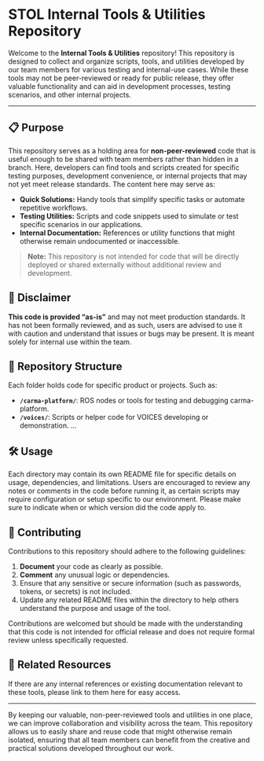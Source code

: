 # STOL Internal Tools & Utilities Repository

Welcome to the **Internal Tools & Utilities** repository! This repository is designed to collect and organize scripts, tools, and utilities developed by our team members for various testing and internal-use cases. While these tools may not be peer-reviewed or ready for public release, they offer valuable functionality and can aid in development processes, testing scenarios, and other internal projects.

---

## 📋 Purpose

This repository serves as a holding area for **non-peer-reviewed** code that is useful enough to be shared with team members rather than hidden in a branch. Here, developers can find tools and scripts created for specific testing purposes, development convenience, or internal projects that may not yet meet release standards. The content here may serve as:

- **Quick Solutions:** Handy tools that simplify specific tasks or automate repetitive workflows.
- **Testing Utilities:** Scripts and code snippets used to simulate or test specific scenarios in our applications.
- **Internal Documentation:** References or utility functions that might otherwise remain undocumented or inaccessible.
  
> **Note:** This repository is not intended for code that will be directly deployed or shared externally without additional review and development.

## 🚩 Disclaimer

**This code is provided “as-is”** and may not meet production standards. It has not been formally reviewed, and as such, users are advised to use it with caution and understand that issues or bugs may be present. It is meant solely for internal use within the team.

## 🔧 Repository Structure
Each folder holds code for specific product or projects. Such as:
- **`/carma-platform/`**: ROS nodes or tools for testing and debugging carma-platform.
- **`/voices/`**: Scripts or helper code for VOICES developing or demonstration.
...

## 🛠 Usage

Each directory may contain its own README file for specific details on usage, dependencies, and limitations. Users are encouraged to review any notes or comments in the code before running it, as certain scripts may require configuration or setup specific to our environment. Please make sure to indicate when or which version did the code apply to.

## 🤝 Contributing

Contributions to this repository should adhere to the following guidelines:

1. **Document** your code as clearly as possible.
2. **Comment** any unusual logic or dependencies.
3. Ensure that any sensitive or secure information (such as passwords, tokens, or secrets) is not included.
4. Update any related README files within the directory to help others understand the purpose and usage of the tool.

Contributions are welcomed but should be made with the understanding that this code is not intended for official release and does not require formal review unless specifically requested.

## 🔗 Related Resources

If there are any internal references or existing documentation relevant to these tools, please link to them here for easy access.

---

By keeping our valuable, non-peer-reviewed tools and utilities in one place, we can improve collaboration and visibility across the team. This repository allows us to easily share and reuse code that might otherwise remain isolated, ensuring that all team members can benefit from the creative and practical solutions developed throughout our work.
